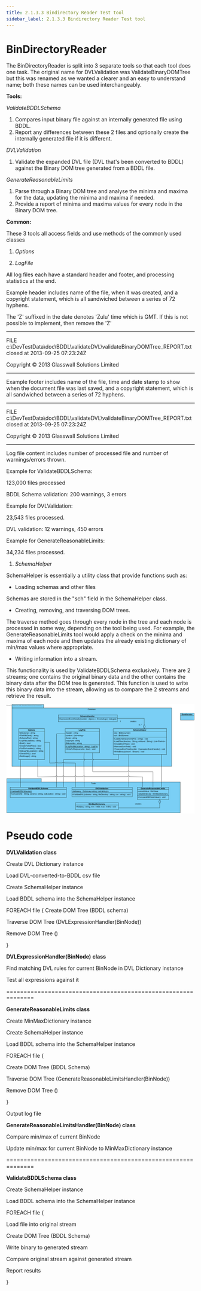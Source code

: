 ```yaml
---
title: 2.1.3.3 Bindirectory Reader Test tool
sidebar_label: 2.1.3.3 Bindirectory Reader Test tool
---
```

# **BinDirectoryReader**



The BinDirectoryReader is split into 3 separate tools so that each tool does one task. The original name for DVLValidation was ValidateBinaryDOMTree but this was renamed as we wanted a clearer and an easy to understand name; both these names can be used interchangeably.

**Tools:**

_ValidateBDDLSchema_

1. Compares input binary file against an internally generated file using BDDL.
2. Report any differences between these 2 files and optionally create the internally generated file if it is different.

_DVLValidation_

1. Validate the expanded DVL file (DVL that&#39;s been converted to BDDL) against the Binary DOM tree generated from a BDDL file.

_GenerateReasonableLimits_

1. Parse through a Binary DOM tree and analyse the minima and maxima for the data, updating the minima and maxima if needed.
2. Provide a report of minima and maxima values for every node in the Binary DOM tree.

**Common:**

These 3 tools all access fields and use methods of the commonly used classes

1) _Options_

2) _LogFile_

All log files each have a standard header and footer, and processing statistics at the end.

Example header includes name of the file, when it was created, and a copyright statement, which is all sandwiched between a series of 72 hyphens.

The &#39;Z&#39; suffixed in the date denotes &#39;Zulu&#39; time which is GMT. If this is not possible to implement, then remove the &#39;Z&#39;

------------------------------------------------------------------------

FILE c:\DevTestData\doc\BDDL\validateDVL\validateBinaryDOMTree\_REPORT.txt closed at 2013-09-25 07:23:24Z

Copyright © 2013 Glasswall Solutions Limited

------------------------------------------------------------------------

Example footer includes name of the file, time and date stamp to show when the document file was last saved, and a copyright statement, which is all sandwiched between a series of 72 hyphens.

------------------------------------------------------------------------

FILE c:\DevTestData\doc\BDDL\validateDVL\validateBinaryDOMTree\_REPORT.txt closed at 2013-09-25 07:23:24Z

Copyright © 2013 Glasswall Solutions Limited

------------------------------------------------------------------------

Log file content includes number of processed file and number of warnings/errors thrown.

Example for ValidateBDDLSchema:

123,000 files processed

BDDL Schema validation: 200 warnings, 3 errors

Example for DVLValidation:

23,543 files processed.

DVL validation: 12 warnings, 450 errors

Example for GenerateReasonableLimits:

34,234 files processed.

1. _SchemaHelper_

SchemaHelper is essentially a utility class that provide functions such as:

- Loading schemas and other files

Schemas are stored in the &quot;sch&quot; field in the SchemaHelper class.

- Creating, removing, and traversing DOM trees.

The traverse method goes through every node in the tree and each node is processed in some way, depending on the tool being used. For example, the GenerateReasonableLimits tool would apply a check on the minima and maxima of each node and then updates the already existing dictionary of min/max values where appropriate.

- Writing information into a stream.

This functionality is used by ValidateBDDLSchema exclusively. There are 2 streams; one contains the original binary data and the other contains the binary data after the DOM tree is generated. This function is used to write this binary data into the stream, allowing us to compare the 2 streams and retrieve the result.

![](../img/RackMultipart20210111-4-wbfxpt_html_d8ef305a4190ffd2.png)

# **Pseudo code**

**DVLValidation class**

Create DVL Dictionary instance

Load DVL-converted-to-BDDL csv file

Create SchemaHelper instance

Load BDDL schema into the SchemaHelper instance

FOREACH file {
 Create DOM Tree (BDDL schema)

Traverse DOM Tree (DVLExpressionHandler(BinNode))

Remove DOM Tree ()

}

**DVLExpressionHandler(BinNode)**  **class**

Find matching DVL rules for current BinNode in DVL Dictionary instance

Test all expressions against it

==============================================================

**GenerateReasonableLimits class**

Create MinMaxDictionary instance

Create SchemaHelper instance

Load BDDL schema into the SchemaHelper instance

FOREACH file {

Create DOM Tree (BDDL Schema)

Traverse DOM Tree (GenerateReasonableLimitsHandler(BinNode))

Remove DOM Tree ()

}

Output log file

**GenerateReasonableLimitsHandler(BinNode) class**

Compare min/max of current BinNode

Update min/max for current BinNode to MinMaxDictionary instance

==============================================================

**ValidateBDDLSchema class**

Create SchemaHelper instance

Load BDDL schema into the SchemaHelper instance

FOREACH file {

Load file into original stream

Create DOM Tree (BDDL Schema)

Write binary to generated stream

Compare original stream against generated stream

Report results

}
